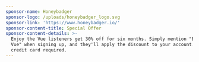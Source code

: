 ```yaml
---
sponsor-name: Honeybadger
sponsor-logo: /uploads/honeybadger_logo.svg
sponsor-link: 'https://www.honeybadger.io/'
sponsor-content-title: Special Offer
sponsor-content-details: >-
  Enjoy the Vue listeners get 30% off for six months. Simply mention "Enjoy the
  Vue" when signing up, and they'll apply the discount to your account. No
  credit card required.
---
```

